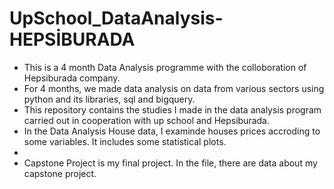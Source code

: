 # UpSchool_DataAnalysis-HEPSİBURADA
* This is a 4 month Data Analysis programme with the colloboration of Hepsiburada company.
* For 4 months, we made data analysis on data from various sectors using python and its libraries, sql and bigquery.
* This repository contains the studies I made in the data analysis program carried out in cooperation with up school and Hepsiburada.
* In the Data Analysis House data, I examinde houses prices accroding to some variables. It includes some statistical plots.
*
* Capstone Project is my final project. In the file, there are data about my capstone project.
